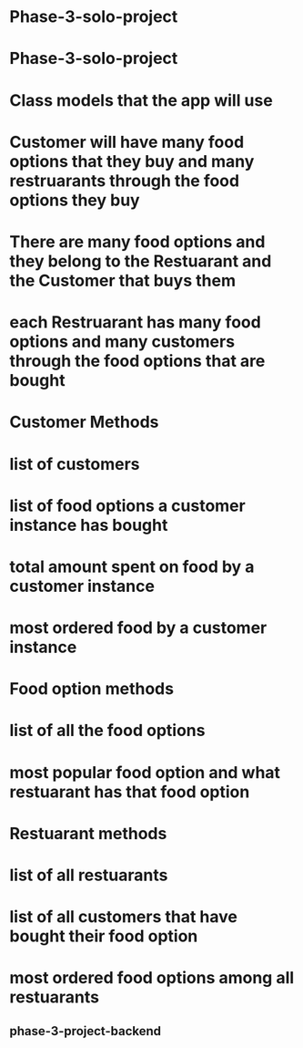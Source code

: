# Phase-3-solo-project
# Phase-3-solo-project
# Class models that the app will use 
# Customer will have many food options that they buy and many restruarants through the food options they buy 
# There are many food options and they belong to the Restuarant and the Customer that buys them
# each Restruarant has many food options and many customers through the food options that are bought


# Customer Methods
#   list of customers
#   list of food options a customer instance has bought
#   total amount spent on food by a customer instance
#   most ordered food by a customer instance


# Food option methods
#   list of all the food options   
#   most popular food option and what restuarant has that food option 


# Restuarant methods   
#   list of all restuarants
#   list of all customers that have bought their food option
#   most ordered food options among all restuarants
## phase-3-project-backend
